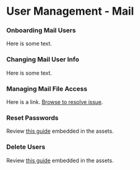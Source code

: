 # User Management - Mail

### Onboarding Mail Users
Here is some text.

### Changing Mail User Info
Here is some text.

### Managing Mail File Access
Here is a link. [Browse to resolve issue](https://www.ibm.com).

### Reset Passwords
Review [this guide](/assets/analytics/Kudos%20Analytics%20Tuning.pdf) embedded in the assets.

### Delete Users
Review [this guide](/assets/analytics/Kudos%20Analytics%20Tuning.pdf) embedded in the assets.
